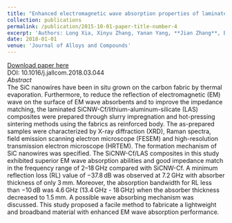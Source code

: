 ```yaml
---
title: "Enhanced electromagnetic wave absorption properties of laminated SiCNW-Cf/lithium–aluminum–silicate (LAS) composites"
collection: publications
permalink: /publication/2015-10-01-paper-title-number-4
excerpt: 'Authors: Long Xia, Xinyu Zhang, Yanan Yang, **Jian Zhang**, Bo Zhong, Tao Zhang, Huatao Wang'
date: 2018-01-01
venue: 'Journal of Alloys and Compounds'
---
```



[Download paper here](https://doi.org/10.1016/j.jallcom.2018.03.044)       
DOI: 10.1016/j.jallcom.2018.03.044       
*Abstract*       
The SiC nanowires have been in situ grown on the carbon fabric by thermal evaporation. Furthermore, to reduce the reflection of electromagnetic (EM) wave on the surface of EM wave absorbents and to improve the impedance matching, the laminated SiCNW-Cf/lithium-aluminum-silicate (LAS) composites were prepared through slurry impregnation and hot-pressing sintering methods using the fabrics as reinforced body. The as-prepared samples were characterized by X-ray diffraction (XRD), Raman spectra, field emission scanning electron microscope (FESEM) and high-resolution transmission electron microscope (HRTEM). The formation mechanism of SiC nanowires was specified. The SiCNW-Cf/LAS composites in this study exhibited superior EM wave absorption abilities and good impedance match in the frequency range of 2–18 GHz compared with SiCNW-Cf. A minimum reflection loss (RL) value of −37.8 dB was observed at 7.2 GHz with absorber thickness of only 3 mm. Moreover, the absorption bandwidth for RL less than −10 dB was 4.6 GHz (13.4 GHz - 18 GHz) when the absorber thickness decreased to 1.5 mm. A possible wave absorbing mechanism was discussed. This study proposed a facile method to fabricate a lightweight and broadband material with enhanced EM wave absorption performance.
